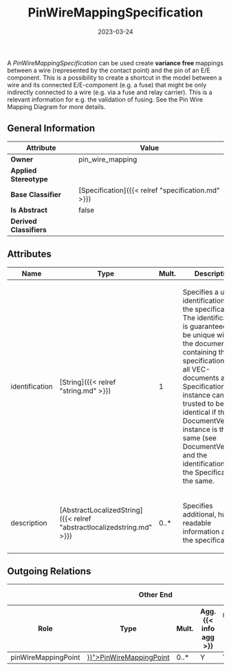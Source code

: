 ﻿---
title: PinWireMappingSpecification
toc: false
type: specs
date: "2023-03-24"
draft: false
specification: VEC
version: 2.0.2
documentType: "Recommendation"
elementType: Class
classes:
  - PinWireMappingSpecification
menu_name: vec-2.0.2
---
<p> A <i>PinWireMappingSpecification</i> can be used create <b>variance free </b>mappings between a wire (represented by the contact point) and the pin of an E/E component. This is a possibility to create a shortcut in the model between a wire and its connected E/E-component (e.g. a fuse) that might be only indirectly connected to a wire (e.g. via a fuse and relay carrier). This is a relevant information for e.g. the validation of fusing. See the Pin Wire Mapping Diagram for more details.      </p>

## General Information

| Attribute               | Value |
|-------------------------|-------|
| **Owner**               | pin_wire_mapping |
| **Applied Stereotype**  |   |
| **Base Classifier**     | [Specification]({{< relref "specification.md" >}})<br/>  |
| **Is Abstract**         | false |
| **Derived Classifiers** |   |

## Attributes
|  Name  |  Type  |  Mult.  |  Description  |  Owning Classifier  |
|--------|--------|---------|---------------|--------------|
|identification| [String]({{< relref "string.md" >}}) | 1 | <p> Specifies a unique identification of the specification. The identification is guaranteed to be unique within the document containing the specification. For all VEC-documents a Specification-instance can be trusted to be identical if the DocumentVersion-instance is the same (see DocumentVersion) and the identification of the Specification is the same.      </p> | [Specification]({{< relref "specification.md" >}}) |
|description| [AbstractLocalizedString]({{< relref "abstractlocalizedstring.md" >}}) | 0..* | <p> Specifies additional, human readable information about the specification.      </p> | [Specification]({{< relref "specification.md" >}}) |

## Outgoing Relations
<table>
    <thead>
        <tr>
           <th colspan="6">Other End</th>
           <th colspan="1">This End</th>
           <th colspan="1">General</th>
        </tr>
        <tr>
           <th>Role</th>
           <th>Type</th>
           <th>Mult.</th>
           <th>Agg.{{< info agg >}}</th>
           <th>Unique{{< info unique >}}</th>
           <th>Ordered{{< info ordered >}}</th>
           <th>Mult.</th>
           <th>Description</th>
        </tr>
    <thead>
    <tbody>
    <tr>
        <td>pinWireMappingPoint</td>
        <td><a href="{{< relref "pinwiremappingpoint.md" >}}">PinWireMappingPoint</a></td>
        <td>0..*</td>
        <td>Y</td>
        <td>Y</td>
        <td>N</td>
        <td></td>
        <td></td>
    </tr>
    </tbody>
</table>





